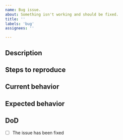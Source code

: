 ```yaml
---
name: Bug issue.
about: Something isn't working and should be fixed.
title: ''
labels: 'bug'
assignees: ''

---
```

## Description

<!--
    Briefly describe the context of the issue and why it's considered a problem.
-->

## Steps to reproduce

<!--
    Summarize the required steps to generate the same error, issue, bug, etc.
-->

## Current behavior

<!--
    Briefly describe what is happening. You can add evidence, logs, images, etc.
-->

## Expected behavior

<!--
    Briefly describe what we should see after executing the steps above.
-->

## DoD

<!--
    A list of well-defined items with the requirements to be completed. Add/remove elements according to this particular issue.
-->

- [ ] The issue has been fixed
